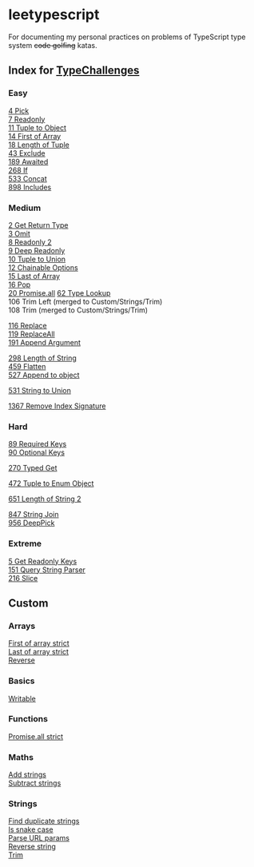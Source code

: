 # leetypescript

For documenting my personal practices on problems of TypeScript type system ~~code golfing~~ katas.

## Index for [TypeChallenges](https://github.com/type-challenges/type-challenges/issues?q=label%3A612+label%3Aanswer)

### Easy
[4 Pick](./src/basics/pick.ts)  
[7 Readonly](./src/basics/readonly.ts)  
[11 Tuple to Object](./src/arrays/tuple-to-object.ts)  
[14 First of Array](./src/arrays/first-of-array-barebones.ts)  
[18 Length of Tuple](./src/arrays/length-of-tuples.ts)  
[43 Exclude](./src/basics/exclude.ts)  
[189 Awaited](./src/basics/awaited.ts)  
[268 If](./src/basics/if.ts)  
[533 Concat](./src/arrays/concat.ts)  
[898 Includes](./src/arrays/includes.ts)  

### Medium
[2 Get Return Type](./src/basics/return-type.ts)  
[3 Omit](./src/basics/omit.ts)  
[8 Readonly 2](./src/objects/readonly-pick.ts)  
[9 Deep Readonly](./src/objects/deep-readonly.ts)  
[10 Tuple to Union](./src/arrays/tuple-to-union.ts)  
[12 Chainable Options](./src/functions/chainable-options.ts)  
[15 Last of Array](./src/arrays/last-of-array-barebones.ts)  
[16 Pop](./src/arrays/pop.ts)  
[20 Promise.all](./src/functions/promise-all-barebones.ts)
[62 Type Lookup](./src/objects/type-lookup.ts)  
106 Trim Left (merged to Custom/Strings/Trim)  
108 Trim (merged to Custom/Strings/Trim)  
<!-- 110 Capitalize   -->
[116 Replace](./src/strings/replace-once.ts)  
[119 ReplaceAll](./src/strings/replace-all.ts)  
[191 Append Argument](./src/functions/append-argument.ts)  
<!-- 296 Permutation   -->
[298 Length of String](./src/strings/length-of-string.ts)  
[459 Flatten](./src/arrays/flatten.ts)  
[527 Append to object](./src/objects/append-to-object.ts)  
<!-- 529 Absolute   -->
[531 String to Union](./src/strings/string-to-union.ts)  
<!-- 599 Merge   -->
<!-- 610 CamelCase   -->
<!-- 612 KebabCase   -->
<!-- 645 Diff -->
<!-- 949 AnyOf   -->
<!-- 1042 IsNever   -->
<!-- 1097 IsUnion   -->
<!-- 1130 ReplaceKeys   -->
[1367 Remove Index Signature](./src/objects/remove-index-signature.ts)  

### Hard
<!-- 6 Simple Vue   -->
<!-- 17 Currying 1   -->
<!-- 55 Union to Intersection   -->
<!-- 57 Get Required   -->
<!-- 59 Get Optional   -->
[89 Required Keys](./src/objects/get-required-keys.ts)  
[90 Optional Keys](./src/objects/get-optional-keys.ts)  
<!-- 112 Capitalize Words   -->
<!-- 114 CamelCase   -->
<!-- 147 C-printf Parser   -->
<!-- 213 Vue Basic Props   -->
<!-- 223 IsAny   -->
[270 Typed Get](./src/objects/typed-get.ts)  
<!-- 300 String to Number   -->
<!-- 399 Tuple Filter   -->
[472 Tuple to Enum Object](./src/objects/tuple-to-enum-object.ts)  
<!-- 545 printf   -->
<!-- 553 Deep object to unique   -->
[651 Length of String 2](./src/strings/length-of-string-2.ts)  
<!-- 730 Union to Tuple   -->
[847 String Join](./src/strings/join.ts)  
[956 DeepPick](./src/objects/deep-pick.ts)  
<!-- 1290 Pinia   -->
<!-- 1383 Camelize   -->

### Extreme
[5 Get Readonly Keys](./src/objects/get-readonly-keys.ts)  
[151 Query String Parser](./src/strings/parse-query-string.ts)  
[216 Slice](./src/arrays/slice.ts)  
<!-- 274 Integers Comparator   -->
<!-- 462 Currying 2   -->
<!-- 476 Sum   -->
<!-- 517 Multiply   -->
<!-- 697 Tag   -->
<!-- 734 Inclusive Range   -->
<!-- 741 Sort   -->
<!-- 869 DistributeUnions   -->
<!-- 925 Assert Array Index   -->

## Custom

### Arrays
[First of array strict](./src/arrays/first-of-array-strict.ts)  
[Last of array strict](./src/arrays/last-of-array-strict.ts)  
[Reverse](./src/arrays/reverse.ts)  

### Basics
[Writable](./src/basics/writable.ts)  

### Functions
[Promise.all strict](./src/functions/promise-all-strict.ts)  

### Maths
[Add strings](./src/maths/add-strings.ts)  
[Subtract strings](./src/maths/subtract-strings.ts)  

### Strings
[Find duplicate strings](./src/strings/find-duplicated-strings.ts)  
[Is snake case](./src/strings/is-snake-case.ts)  
[Parse URL params](./src/strings/parse-url-params.ts)  
[Reverse string](./src/strings/reverse-string.ts)  
[Trim](./src/strings/trim.ts)  
